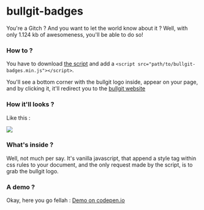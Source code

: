 # bullgit-badges
You're a Gitch ? And you want to let the world know about it ? Well, with only 1.124 kb of awesomeness, you'll be able to do so! 

### How to ? 
You have to download [the script](https://raw.githubusercontent.com/bullgit/bullgit-badges/master/bullgit-badges.min.js) and add a `<script src="path/to/bullgit-badges.min.js"></script>`. 

You'll see a bottom corner with the bullgit logo inside, appear on your page, and by clicking it, it'll redirect you to the [bullgit website](http://bullg.it)

### How it'll looks ? 

Like this  : 

![](http://puu.sh/eB42F/45085c4bc2.png)

### What's inside ? 
Well, not much per say. It's vanilla javascript, that append a style tag within css rules to your document, and the only request made by the script, is to grab the bullgit logo. 

### A demo ? 
Okay, here you go fellah : [Demo on codepen.io](http://s.codepen.io/LukyVj/full/9901afcd802ff0b22614be3c33ea995c?)
